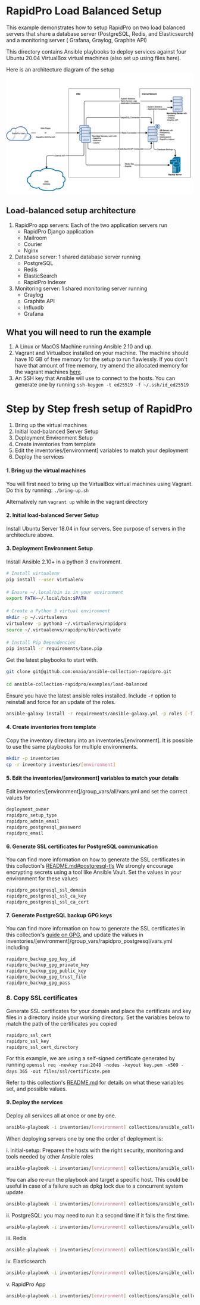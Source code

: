 # RapidPro Load Balanced Setup

This example demonstrates how to setup RapidPro on two load balanced servers that share a database server (PostgreSQL, Redis, and Elasticsearch) and a monitoring server ( Grafana, Graylog, Graphite API)

This directory contains Ansible playbooks to deploy services against four Ubuntu 20.04 VirtualBox virtual machines (also set up using files here).

Here is an architecture diagram of the setup
![](img/architecture.png)

## Load-balanced setup architecture
1.  RapidPro app servers: Each of the two application servers run
    - RapidPro Django application
    - Mailroom
    - Courier
    - Nginx
2. Database server: 1 shared database server running
   - PostgreSQL
   - Redis
   - ElasticSearch
   - RapidPro Indexer
3. Monitoring server: 1 shared monitoring server running
   - Graylog
   - Graphite API
   - Influxdb
   - Grafana

## What you will need to run the example

1. A Linux or MacOS Machine running Ansible 2.10 and up.
2. Vagrant and Virtualbox installed on your machine. The machine should have 10 GB of free memory for the setup to run flawlessly. If you don't have that amount of free memory, try amend the allocated memory for the vagrant machines [here](load-balanced/vagrant/hosts/).
3. An SSH key that Ansible will use to connect to the hosts. You can generate one by running `ssh-keygen -t ed25519 -f ~/.ssh/id_ed25519`

# Step by Step fresh setup of RapidPro

1. Bring up the virtual machines
2. Initial load-balanced Server Setup
3. Deployment Environment Setup
4. Create inventories from template
5. Edit the inventories/[environment] variables to match your deployment
6. Deploy the services

#### 1. Bring up the virtual machines
You will first need to bring up the VirtualBox virtual machines using Vagrant. Do this by running: `./bring-up.sh`

Alternatively run `vagrant up` while in the vagrant directory

#### 2. Initial load-balanced Server Setup

Install Ubuntu Server 18.04 in four servers. See purpose of servers
in the architecture above.

#### 3. Deployment Environment Setup

Install Ansible 2.10+ in a python 3 environment.

```sh
# Install virtualenv
pip install --user virtualenv

# Ensure ~/.local/bin is in your environment
export PATH=~/.local/bin:$PATH

# Create a Python 3 virtual environment
mkdir -p ~/.virtualenvs
virtualenv -p python3 ~/.virtualenvs/rapidpro
source ~/.virtualenvs/rapidpro/bin/activate

# Install Pip Dependencies
pip install -r requirements/base.pip
```

Get the latest playbooks to start with.

```sh
git clone git@github.com:onaio/ansible-collection-rapidpro.git

cd ansible-collection-rapidpro/examples/load-balanced
```
Ensure you have the latest ansible roles installed. Include `-f` option to
reinstall and force for an update of the roles.

```sh
ansible-galaxy install -r requirements/ansible-galaxy.yml -p roles [-f]
```

#### 4. Create inventories from template

Copy the inventory directory into an inventories/[environment]. It is possible
to use the same playbooks for multiple environments.

```sh
mkdir -p inventories
cp -r inventory inventories/[environment]
```

#### 5. Edit the inventories/[environment] variables to match your details

Edit inventories/[environment]/group_vars/all/vars.yml and set the correct values for

```
deployment_owner
rapidpro_setup_type
rapidpro_admin_email
rapidpro_postgresql_password
rapidpro_email
```

#### 6. Generate SSL certificates for PostgreSQL communication

You can find more information on how to generate the SSL certificates in this collection's [README.md#postgresql-tls](../../README.md#postgresql-tls)
We strongly encourage encrypting secrets using a tool like Ansible Vault.
Set the values in your environment for these values
```
rapidpro_postgresql_ssl_domain
rapidpro_postgresql_ssl_ca_key
rapidpro_postgresql_ssl_ca_cert
```
#### 7. Generate PostgreSQL backup GPG keys

You can find more information on how to generate the SSL certificates in this collection's [guide on GPG](../../docs/generating-gpg-key.md), and update the values in
inventories/[environment]/group_vars/rapidpro_postgresql/vars.yml including

```
rapidpro_backup_gpg_key_id
rapidpro_backup_gpg_private_key
rapidpro_backup_gpg_public_key
rapidpro_backup_gpg_trust_file
rapidpro_backup_gpg_pass
```
### 8. Copy SSL certificates
Generate SSL certificates for your domain and place the certificate and key files in a directory inside your working directory. Set the variables below to match the path of the certificates you copied
```
rapidpro_ssl_cert
rapidpro_ssl_key
rapidpro_ssl_cert_directory
```
For this example, we are using a self-signed certificate generated by running `openssl req -newkey rsa:2048 -nodes -keyout key.pem -x509 -days 365 -out files/ssl/certificate.pem`

Refer to this collection's [README.md](../../README.md) for details on what these variables set, and possible values.

#### 9. Deploy the services

Deploy all services all at once or one by one.

```sh
ansible-playbook -i inventories/[environment] collections/ansible_collections/onaio/rapidpro/playbooks/deploy-all.yml
```

When deploying servers one by one the order of deployment is:

i. initial-setup: Prepares the hosts with the right security, monitoring and tools needed by other Ansible roles

```sh
ansible-playbook -i inventories/[environment] collections/ansible_collections/onaio/rapidpro/playbooks/initial-setup.yml
```
You can also re-run the playbook and target a specific host. This could be useful in case of a failure such as dpkg lock due to a concurrent system
update.
```sh
ansible-playbook -i inventories/[environment] collections/ansible_collections/onaio/rapidpro/playbooks/initial-setup.yml --limit <name of host or address such as database_host or 10.0.0.5>
```
ii. PostgreSQL: you may need to run it a second time if it fails the first time.

```sh
ansible-playbook -i inventories/[environment] collections/ansible_collections/onaio/rapidpro/playbooks/postgresql.yml
```

iii. Redis

```sh
ansible-playbook -i inventories/[environment] collections/ansible_collections/onaio/rapidpro/playbooks/redis.yml
```

iv. Elasticsearch

```sh
ansible-playbook -i inventories/[environment] collections/ansible_collections/onaio/rapidpro/playbooks/elasticsearch.yml
```

v. RapidPro App

```sh
ansible-playbook -i inventories/[environment] collections/ansible_collections/onaio/rapidpro/playbooks/rapidpro-app.yml
```